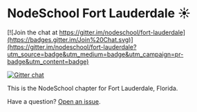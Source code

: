 NodeSchool Fort Lauderdale :sunny:
==================================

[![Join the chat at https://gitter.im/nodeschool/fort-lauderdale](https://badges.gitter.im/Join%20Chat.svg)](https://gitter.im/nodeschool/fort-lauderdale?utm_source=badge&utm_medium=badge&utm_campaign=pr-badge&utm_content=badge)

[![Gitter chat](https://badges.gitter.im/nodeschool/fort-lauderdale.png)](https://gitter.im/nodeschool/fort-lauderdale)

This is the NodeSchool chapter for Fort Lauderdale, Florida.

Have a question? [Open an issue](https://github.com/nodeschool/fort-lauderdale/issues).
